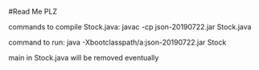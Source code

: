 #Read Me PLZ

commands to compile Stock.java:
javac -cp json-20190722.jar Stock.java

command to run:
java -Xbootclasspath/a:json-20190722.jar Stock

main in Stock.java will be removed eventually
